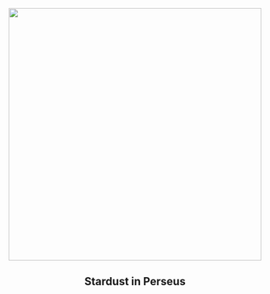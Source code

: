 
<p align="center"><img src="https://apod.nasa.gov/apod/image/2301/ic348-ngc1333_1024.jpg" width="500" height="500"></p>
<h2 align="center"> Stardust in Perseus </h2>
